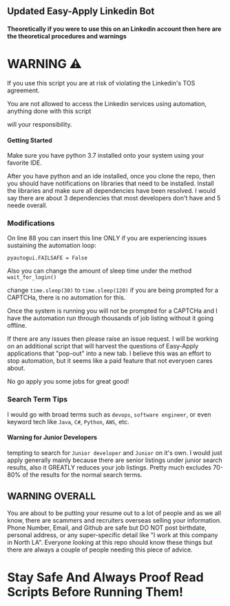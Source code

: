 ## Updated Easy-Apply Linkedin Bot

#### Theoretically if you were to use this on an Linkedin account then here are the theoretical procedures and warnings
# WARNING :warning:

If you use this script you are at risk of violating the Linkedin's TOS agreement. 

 You are not allowed to access the Linkedin services using automation, anything done with this script 

 will your responsibility. 

#### Getting Started 

Make sure you have python 3.7 installed onto your system using your favorite IDE.

After you have python and an ide installed, once you clone the repo, then you should have notifications on libraries that need to 
be installed.   Install the libraries and make sure all dependencies have been resolved.  I would say there are about 3 dependencies
that most developers don't have and 5 neede overall.

### Modifications

On line 88 you can insert this line ONLY if you are experiencing issues sustaining the automation loop:

```pyautogui.FAILSAFE = False```

Also you can change the amount of sleep time under the method ```wait_for_login()```

change ```time.sleep(30)``` to ```time.sleep(120)``` if you are being prompted for a CAPTCHa, there is no automation for this.

Once the system is running you will not be prompted for a CAPTCHa and I have the automation run through thousands of job listing without
it going offline.

If there are any issues then please raise an issue request.  I will be working on an additional script that will harvest the 
questions of Easy-Apply applications that "pop-out" into a new tab.  I believe this was an effort to stop automation, but it seems
like a paid feature that not everyoen cares about.

No go apply you some jobs for great good!


### Search Term Tips
 
I would go with broad terms such as ```devops```, ```software engineer```, or even keyword tech like ```Java```, ```C#```, ```Python```,
```AWS```, etc.

#### Warning for Junior Developers
tempting to search for ```Junior developer``` and ```Junior``` on it's own.  I would just apply generally mainly because
there are senior listings under junior search results, also it GREATLY reduces your job listings.  Pretty much excludes 70-80% of the
results for the normal search terms.

## WARNING OVERALL
You are about to be putting your resume out to a lot of people and as we all know, there are scammers and recruiters overseas selling your information.  Phone Number, Email, and Github are safe but DO NOT post birthdate, personal address, or any super-specific detail like "I work at this company in North LA".  Everyone looking at this repo should know these things but there are always a couple of people needing this piece of advice.

# Stay Safe And Always Proof Read Scripts Before Running Them!

